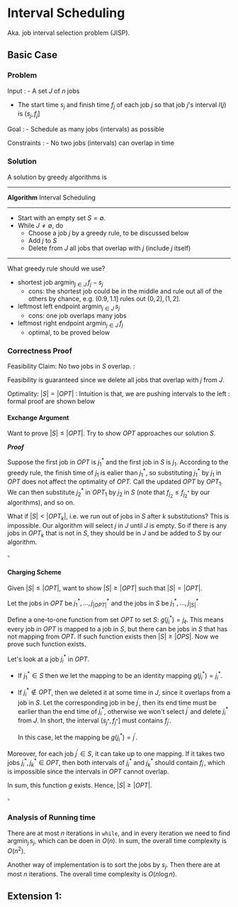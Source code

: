 
# Interval Scheduling

Aka. job interval selection problem (JISP).

## Basic Case


### Problem

Input
: - A set $J$ of $n$ jobs
  - The start time $s_j$ and finish time $f_j$ of each job $j$ so that job $j$'s interval $I(j)$ is $(s_j, f_j]$

Goal
: - Schedule as many jobs (intervals) as possible

Constraints
: - No two jobs (intervals) can overlap in time

### Solution

A solution by greedy algorithms is

---
**Algorithm** Interval Scheduling

---
- Start with an empty set $S=\emptyset$.
- While $J\ne \emptyset$, do
  - Choose a job $j$ by a greedy rule, to be discussed below
  - Add $j$ to $S$
  - Delete from $J$ all jobs that overlap with $j$ (include $j$ itself)
---


What greedy rule should we use?
- shortest job $\operatorname{argmin}_{j \in J} \, f_j - s_j$
  - cons: the shortest job could be in the middle and rule out all of the others by chance, e.g. $(0.9, 1.1]$ rules out $(0,2], (1,2]$.
- leftmost left endpoint $\operatorname{argmin}_{j \in J} \, s_j$
  - cons: one job overlaps many jobs
- leftmost right endpoint $\operatorname{argmin}_{j \in J} \, f_j$
  - optimal, to be proved below

### Correctness Proof

Feasibility Claim: No two jobs in $S$ overlap.
:

Feasibility is guaranteed since we delete all jobs that overlap with $j$ from $J$.

Optimality: $\left\vert S \right\vert = \left\vert OPT \right\vert$
: Intuition is that, we are pushing intervals to the left
: formal proof are shown below

#### Exchange Argument

Want to prove $\vert S \vert \le \vert OPT \vert$. Try to show $OPT$ approaches our solution $S$.

***Proof***

Suppose the first job in $OPT$ is $j_1^*$ and the first job in $S$ is $j_1$. According to the greedy rule, the finish time of $j_1$ is ealier than $j_1^*$, so substituting $j_1^*$ by $j_1$ in $OPT$ does not affect the optimality of $OPT$. Call the updated $OPT$ by $OPT_1$. We can then substitute $j_2^*$ in $OPT_1$ by $j_2$ in $S$ (note that $f_{j_2} \le f_{j_2^*}$ by our algorithms), and so on.

What if $\vert S \vert < \vert OPT_k \vert$, i.e. we run out of jobs in $S$ after $k$ substitutions? This is impossible. Our algorithm will select $j$ in $J$ until $J$ is empty. So if there is any jobs in $OPT_k$ that is not in $S$, they should be in $J$ and be added to $S$ by our algorithm.

$\square$

#### Charging Scheme

Given $\left\vert S \right\vert \le \left\vert OPT \right\vert$, want to show $\left\vert S \right\vert \ge \left\vert OPT \right\vert$ such that $\left\vert S \right\vert = \left\vert OPT \right\vert$.

Let the jobs in $OPT$ be $j_1^*, \ldots, j_{\left\vert OPT \right\vert} ^*$ and the jobs in $S$ be  $j_1^*, \ldots, j_{\left\vert S \right\vert} ^*$

Define a one-to-one function from set $OPT$ to set $S$: $g(j_i^*) = j_\ell$. This means every job in $OPT$ is mapped to a job in $S$, but there can be jobs in $S$ that has not mapping from $OPT$. If such function exists then $\left\vert S \right\vert \ge \left\vert OPS \right\vert$. Now we prove such function exists.

Let's look at a job $j_i^*$ in $OPT$.
- If $j_1^* \in S$ then we let the mapping to be an identity mapping $g(j_i^*) = j_i^*$.
- If $j_i^*\notin OPT$, then we deleted it at some time in $J$, since it overlaps from a job in $S$. Let the corresponding job in be $j ^\prime$, then its end time must be earlier than the end time of $j_i^*$, otherwise we won't select $j ^\prime$ and delete $j_i^*$ from $J$. In short, the interval $(s_{j^*}, f_{j^*}]$ must contains $f_{j ^\prime}$.

    In this case, let the mapping be $g(j_i^*) = j ^\prime$.

Moreover, for each job $j ^\prime \in S$, it can take up to one mapping. If it takes two jobs $j_i^*, j_k^* \in OPT$, then both intervals of $j_i^*$ and $j_k^*$ should contain $f_{j ^\prime}$, which is impossible since the intervals in $OPT$ cannot overlap.

In sum, this function $g$ exists. Hence, $\left\vert S \right\vert \ge \left\vert OPT \right\vert$.

$\square$


### Analysis of Running time

There are at most $n$ iterations in `while`, and in every iteration we need to find $\operatorname{argmin}_j \, s_j$, which can be doen in $O(n)$. In sum, the overall time complexity is $O(n^2)$.

Another way of implementation is to sort the jobs by $s_j$. Then there are at most $n$ iterations. The overall time complexity is $O(n \log n)$.


## Extension 1:
